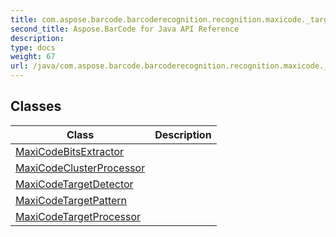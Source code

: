 ```yaml
---
title: com.aspose.barcode.barcoderecognition.recognition.maxicode._target
second_title: Aspose.BarCode for Java API Reference
description: 
type: docs
weight: 67
url: /java/com.aspose.barcode.barcoderecognition.recognition.maxicode._target/
---
```


## Classes

| Class | Description |
| --- | --- |
| [MaxiCodeBitsExtractor](../com.aspose.barcode.barcoderecognition.recognition.maxicode._target/maxicodebitsextractor) |  |
| [MaxiCodeClusterProcessor](../com.aspose.barcode.barcoderecognition.recognition.maxicode._target/maxicodeclusterprocessor) |  |
| [MaxiCodeTargetDetector](../com.aspose.barcode.barcoderecognition.recognition.maxicode._target/maxicodetargetdetector) |  |
| [MaxiCodeTargetPattern](../com.aspose.barcode.barcoderecognition.recognition.maxicode._target/maxicodetargetpattern) |  |
| [MaxiCodeTargetProcessor](../com.aspose.barcode.barcoderecognition.recognition.maxicode._target/maxicodetargetprocessor) |  |
